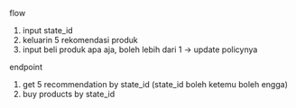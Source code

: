 flow
1. input state_id
2. keluarin 5 rekomendasi produk
3. input beli produk apa aja, boleh lebih dari 1 -> update policynya

endpoint
1. get 5 recommendation by state_id (state_id boleh ketemu boleh engga)
2. buy products by state_id